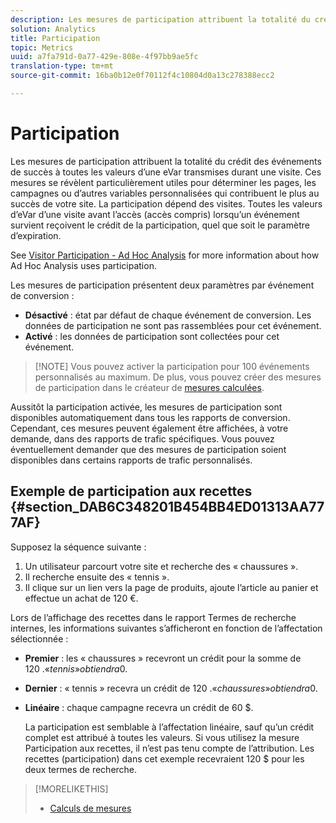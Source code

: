 ```yaml
---
description: Les mesures de participation attribuent la totalité du crédit des événements de succès à toutes les valeurs d’une eVar transmises durant une visite. Ces mesures se révèlent particulièrement utiles pour déterminer les pages, les campagnes ou d’autres variables personnalisées qui contribuent le plus au succès de votre site. La participation dépend des visites. Toutes les valeurs d’eVar d’une visite avant l’accès (accès compris) lorsqu’un événement survient reçoivent le crédit de la participation, quel que soit le paramètre d’expiration.
solution: Analytics
title: Participation
topic: Metrics
uuid: a7fa791d-0a77-429e-808e-4f97bb9ae5fc
translation-type: tm+mt
source-git-commit: 16ba0b12e0f70112f4c10804d0a13c278388ecc2

---
```



# Participation

Les mesures de participation attribuent la totalité du crédit des événements de succès à toutes les valeurs d’une eVar transmises durant une visite. Ces mesures se révèlent particulièrement utiles pour déterminer les pages, les campagnes ou d’autres variables personnalisées qui contribuent le plus au succès de votre site. La participation dépend des visites. Toutes les valeurs d’eVar d’une visite avant l’accès (accès compris) lorsqu’un événement survient reçoivent le crédit de la participation, quel que soit le paramètre d’expiration.

See [Visitor Participation - Ad Hoc Analysis](/help/components/c-variables/c-metrics/metrics-visitor-participation.md) for more information about how Ad Hoc Analysis uses participation.

Les mesures de participation présentent deux paramètres par événement de conversion :

* **Désactivé** : état par défaut de chaque événement de conversion. Les données de participation ne sont pas rassemblées pour cet événement.
* **Activé** : les données de participation sont collectées pour cet événement.

> [!NOTE] Vous pouvez activer la participation pour 100 événements personnalisés au maximum. De plus, vous pouvez créer des mesures de participation dans le créateur de [mesures calculées](https://marketing.adobe.com/resources/help/en_US/analytics/calcmetrics/participation_metric.html).

Aussitôt la participation activée, les mesures de participation sont disponibles automatiquement dans tous les rapports de conversion. Cependant, ces mesures peuvent également être affichées, à votre demande, dans des rapports de trafic spécifiques. Vous pouvez éventuellement demander que des mesures de participation soient disponibles dans certains rapports de trafic personnalisés.

## Exemple de participation aux recettes {#section_DAB6C348201B454BB4ED01313AA777AF}

Supposez la séquence suivante :

1. Un utilisateur parcourt votre site et recherche des « chaussures ».
1. Il recherche ensuite des « tennis ».
1. Il clique sur un lien vers la page de produits, ajoute l’article au panier et effectue un achat de 120 €.

Lors de l’affichage des recettes dans le rapport Termes de recherche internes, les informations suivantes s’afficheront en fonction de l’affectation sélectionnée :

* **Premier** : les « chaussures » recevront un crédit pour la somme de 120 $. « tennis » obtiendra 0 $.
* **Dernier** : « tennis » recevra un crédit de 120 $. « chaussures » obtiendra 0 $.
* **Linéaire** : chaque campagne recevra un crédit de 60 $.

   La participation est semblable à l’affectation linéaire, sauf qu’un crédit complet est attribué à toutes les valeurs. Si vous utilisez la mesure Participation aux recettes, il n’est pas tenu compte de l’attribution. Les recettes (participation) dans cet exemple recevraient 120 $ pour les deux termes de recherche.

>[!MORELIKETHIS]
>
>* [Calculs de mesures](/help/components/c-variables/c-metrics/metrics-calculations.md)

